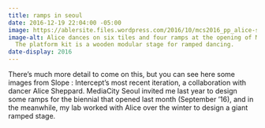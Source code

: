 ```yaml
---
title: ramps in seoul
date: 2016-12-19 22:04:00 -05:00
image: https://ablersite.files.wordpress.com/2016/10/mcs2016_pp_alice-sheppard_photo-by-gim-ik-hyun-3.jpg
image-alt: Alice dances on six tiles and four ramps at the opening of Media City Seoul.
  The platform kit is a wooden modular stage for ramped dancing.
date-display: 2016
---
```


There’s much more detail to come on this, but you can see here some images from Slope : Intercept’s most recent iteration, a collaboration with dancer Alice Sheppard. MediaCity Seoul invited me last year to design some ramps for the biennial that opened last month (September ’16), and in the meanwhile, my lab worked with Alice over the winter to design a giant ramped stage. 